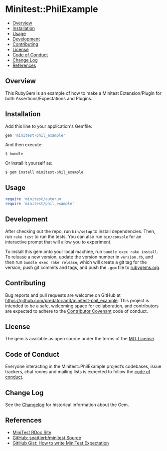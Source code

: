 # Minitest::PhilExample

<!-- MarkdownTOC autolink="true" -->

- [Overview](#overview)
- [Installation](#installation)
- [Usage](#usage)
- [Development](#development)
- [Contributing](#contributing)
- [License](#license)
- [Code of Conduct](#code-of-conduct)
- [Change Log](#change-log)
- [References](#references)

<!-- /MarkdownTOC -->


## Overview

This RubyGem is an example of how to make a Minitest Extension/Plugin for both 
Assertions/Expectations and Plugins.

## Installation

Add this line to your application's Gemfile:

```ruby
gem 'minitest-phil_example'
```

And then execute:

    $ bundle

Or install it yourself as:

    $ gem install minitest-phil_example

## Usage

```ruby
require 'minitest/autorun'
require 'minitest/phil_example'
```

## Development

After checking out the repo, run `bin/setup` to install dependencies. Then, run 
`rake test` to run the tests. You can also run `bin/console` for an interactive 
prompt that will allow you to experiment.

To install this gem onto your local machine, run `bundle exec rake install`. To 
release a new version, update the version number in `version.rb`, and then run 
`bundle exec rake release`, which will create a git tag for the version, push 
git commits and tags, and push the `.gem` file to 
[rubygems.org](https://rubygems.org).

## Contributing

Bug reports and pull requests are welcome on GitHub at 
https://github.com/predatorian3/minitest-phil_example. This project is intended 
to be a safe, welcoming space for collaboration, and contributors are expected 
to adhere to the [Contributor Covenant](http://contributor-covenant.org) code 
of conduct.

## License

The gem is available as open source under the terms of the 
[MIT License](https://opensource.org/licenses/MIT).

## Code of Conduct

Everyone interacting in the Minitest::PhilExample project’s codebases, issue 
trackers, chat rooms and mailing lists is expected to follow the 
[code of conduct](https://github.com/predatorian3/minitest-phil_example/blob/master/CODE_OF_CONDUCT.md).

## Change Log

See the [Changelog](CHANGELOG) for historical information about the Gem.

## References

* [MiniTest RDoc Site](http://docs.seattlerb.org/minitest/)
* [GitHub: seattlerb/minitest Source](https://github.com/seattlerb/minitest)
* [GitHub Gist: How to write MiniTest Expectation](https://gist.github.com/ordinaryzelig/2032303)
